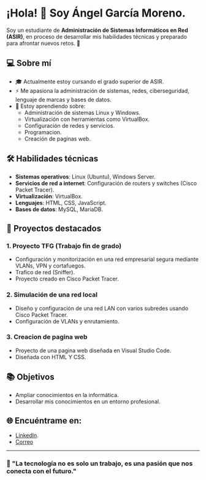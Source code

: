 # ¡Hola! 👋 Soy Ángel García Moreno.

Soy un estudiante de **Administración de Sistemas Informáticos en Red (ASIR)**, en proceso de desarrollar mis habilidades técnicas y preparado para afrontar nuevos retos. 🚀

## 💻 Sobre mí
- 🎓 Actualmente estoy cursando el grado superior de ASIR.
- ⚡ Me apasiona la administración de sistemas, redes, ciberseguridad, lenguaje de marcas y bases de datos.
- 🌱 Estoy aprendiendo sobre:
  - Administración de sistemas Linux y Windows.
  - Virtualización con herramientas como  VirtualBox.
  - Configuración de redes y servicios.
  - Programacion.
  - Creación de paginas web.

## 🛠️ Habilidades técnicas
- **Sistemas operativos**: Linux (Ubuntu), Windows Server.
- **Servicios de red a internet**: Configuración de routers y switches (Cisco Packet Tracer).
- **Virtualización**: VirtualBox.
- **Lenguajes**: HTML, CSS, JavaScript.
- **Bases de datos**: MySQL, MariaDB.

## 📂 Proyectos destacados
### 1. **Proyecto TFG (Trabajo  fin de grado)**
- Configuración y monitorización en una red empresarial segura mediante VLANs, VPN y cortafuegos.
- Trafico de red (Sniffer).
- Proyecto creado en Cisco Packet Tracer.

### 2. **Simulación de una red local**
- Diseño y configuración de una red LAN con varios subredes usando Cisco Packet Tracer.
- Configuración de VLANs y enrutamiento.

### 3. **Creacion de pagina web**
- Proyecto de una pagina web diseñada en Visual Studio Code.
- Diseñada con HTML Y CSS.

## 📚 Objetivos
- Ampliar conocimientos en la informática.
- Desarrollar mis conocimientos en un entorno profesional.

## 🌐 Encuéntrame en:
- [LinkedIn](https://www.linkedin.com/in/angel-garcia-moreno-b44082290/).
- [Correo](angel.garciamorenosr@gmail.com)

---
### 🎯 "La tecnología no es solo un trabajo, es una pasión que nos conecta con el futuro."
